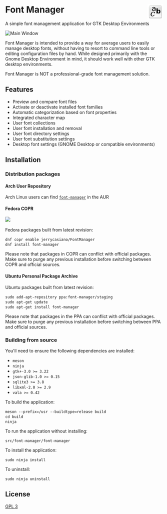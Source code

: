 
# Font Manager <img src="help/C/media/preferences-desktop-font.png" align="right">

A simple font management application for GTK Desktop Environments

![Main Window](https://github.com/FontManager/resources/blob/master/font-manager.png?raw=true)

Font Manager is intended to provide a way for average users to easily manage desktop fonts, without having to resort to command line tools or editing configuration files by hand. While designed primarily with the Gnome Desktop Environment in mind, it should work well with other GTK desktop environments.

Font Manager is NOT a professional-grade font management solution.

## Features

- Preview and compare font files
- Activate or deactivate installed font families
- Automatic categorization based on font properties
- Integrated character map
- User font collections
- User font installation and removal
- User font directory settings
- User font substitution settings
- Desktop font settings (GNOME Desktop or compatible environments)

## Installation

### Distribution packages

#### Arch User Repository
Arch Linux users can find [`font-manager`](https://aur.archlinux.org/packages/font-manager/) in the AUR

#### Fedora COPR 

<img src="https://copr.fedorainfracloud.org/coprs/jerrycasiano/FontManager/package/font-manager/status_image/last_build.png" />

Fedora packages built from latest revision:

```
dnf copr enable jerrycasiano/FontManager
dnf install font-manager
```

Please note that packages in COPR can conflict with official packages. 
Make sure to purge any previous installation before switching between COPR and official sources.

#### Ubuntu Personal Package Archive
Ubuntu packages built from latest revision:

```
sudo add-apt-repository ppa:font-manager/staging
sudo apt-get update
sudo apt-get install font-manager
```
Please note that packages in the PPA can conflict with official packages. 
Make sure to purge any previous installation before switching between PPA and official sources.


### Building from source

You'll need to ensure the following dependencies are installed:

- `meson`
- `ninja`
- `gtk+-3.0 >= 3.22`
- `json-glib-1.0 >= 0.15`
- `sqlite3 >= 3.8`
- `libxml-2.0 >= 2.9`
- `vala >= 0.42`

To build the application:

```
meson --prefix=/usr --buildtype=release build
cd build
ninja
```

To run the application without installing:

```
src/font-manager/font-manager
```

To install the application:

```
sudo ninja install
```

To uninstall:

```
sudo ninja uninstall
```

## License

[GPL 3](COPYING)

